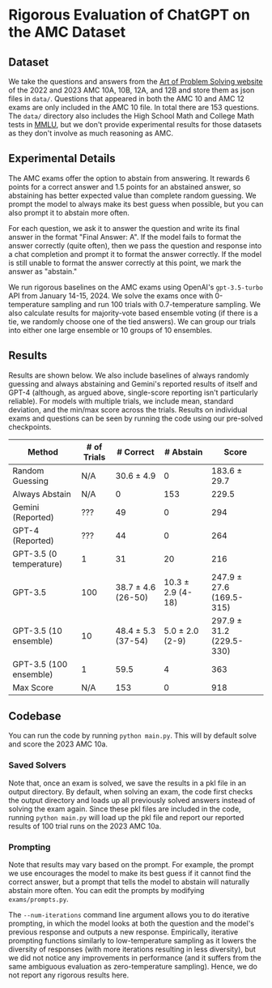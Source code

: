 # Rigorous Evaluation of ChatGPT on the AMC Dataset

## Dataset

We take the questions and answers from the [Art of Problem Solving website](https://artofproblemsolving.com/wiki/index.php/AMC_12_Problems_and_Solutions) of the 2022 and 2023 AMC 10A, 10B, 12A, and 12B and store them as json files in `data/`. Questions that appeared in both the AMC 10 and AMC 12 exams are only included in the AMC 10 file. In total there are 153 questions. The `data/` directory also includes the High School Math and College Math tests in [MMLU](https://paperswithcode.com/dataset/mmlu), but we don't provide experimental results for those datasets as they don't involve as much reasoning as AMC.

## Experimental Details

The AMC exams offer the option to abstain from answering. It rewards 6 points for a correct answer and 1.5 points for an abstained answer, so abstaining has better expected value than complete random guessing. We prompt the model to always make its best guess when possible, but you can also prompt it to abstain more often.

For each question, we ask it to answer the question and write its final answer in the format "Final Answer: A". If the model fails to format the answer correctly (quite often), then we pass the question and response into a chat completion and prompt it to format the answer correctly. If the model is still unable to format the answer correctly at this point, we mark the answer as "abstain."


We run rigorous baselines on the AMC exams using OpenAI's `gpt-3.5-turbo` API from January 14-15, 2024. 
We solve the exams once with 0-temperature sampling and run 100 trials with 0.7-temperature sampling. We also calculate results for majority-vote based ensemble voting (if there is a tie, we randomly choose one of the tied answers). We can group our trials into either one large ensemble or 10 groups of 10 ensembles.

## Results

Results are shown below. We also include baselines of always randomly guessing and always abstaining and Gemini's reported results of itself and GPT-4 (although, as argued above, single-score reporting isn't particularly reliable). For models with multiple trials, we include mean, standard deviation, and the min/max score across the trials. Results on individual exams and questions can be seen by running the code using our pre-solved checkpoints.



| **Method**             | **# of Trials** | **# Correct**             | **# Abstain**            | **Score**                      |
|------------------------|-----------------|---------------------------|--------------------------|--------------------------------|
| Random Guessing        | N/A             | 30.6 &plusmn; 4.9         | 0                        | 183.6 &plusmn; 29.7            |
| Always Abstain         | N/A             | 0                         | 153                      | 229.5                          |
| Gemini (Reported)      | ???             | 49                        | 0                        | 294                            |
| GPT-4 (Reported)       | ???             | 44                        | 0                        | 264                            |
| GPT-3.5 (0 temperature)| 1               | 31                        | 20                       | 216                            |
| GPT-3.5                | 100             | 38.7 &plusmn; 4.6 (26-50) | 10.3 &plusmn; 2.9 (4-18) | 247.9 &plusmn; 27.6 (169.5-315)|
| GPT-3.5 (10 ensemble)  | 10              | 48.4 &plusmn; 5.3 (37-54) | 5.0 &plusmn; 2.0 (2-9)   | 297.9 &plusmn; 31.2 (229.5-330)|
| GPT-3.5 (100 ensemble) | 1               | 59.5                      | 4                        | 363                            |
| Max Score              | N/A             | 153                       | 0                        | 918                            |




## Codebase
You can run the code by running `python main.py`. This will by default solve and score the 2023 AMC 10a. 


### Saved Solvers
Note that, once an exam is solved, we save the results in a pkl file in an output directory. By default, when solving an exam, the code first checks the output directory and loads up all previously solved answers instead of solving the exam again. Since these pkl files are included in the code, running `python main.py` will load up the pkl file and report our reported results of 100 trial runs on the 2023 AMC 10a.

### Prompting
Note that results may vary based on the prompt. For example, the prompt we use encourages the model to make its best guess if it cannot find the correct answer, but a prompt that tells the model to abstain will naturally abstain more often.
You can edit the prompts by modifying `exams/prompts.py`.

The `--num-iterations` command line argument allows you to do iterative prompting, in which the model looks at both the question and the model's previous response and outputs a new response. Empirically, iterative prompting functions similarly to low-temperature sampling as it lowers the diversity of responses (with more iterations resulting in less diversity), but we did not notice any improvements in performance (and it suffers from the same ambiguous evaluation as zero-temperature sampling). Hence, we do not report any rigorous results here.
